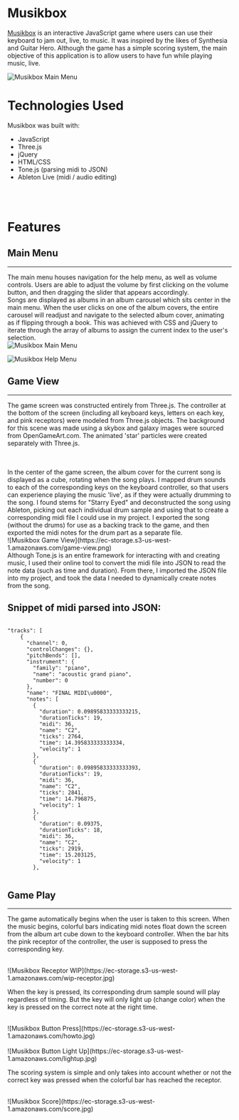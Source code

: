 # Musikbox



[Musikbox](https://www.echu18.github.io) is an interactive JavaScript game where users can use their keyboard to jam out, live, to music. It was inspired by the likes of Synthesia and Guitar Hero. Although the game has a simple scoring system, the main objective of this application is to allow users to have fun while playing music, live.
<br/>

![Musikbox Main Menu](https://ec-storage.s3-us-west-1.amazonaws.com/main-menu2.JPG)



# Technologies Used
Musikbox was built with:

- JavaScript
- Three.js
- jQuery
- HTML/CSS
- Tone.js (parsing midi to JSON)
- Ableton Live (midi / audio editing)
<br/>
<br/>



# Features


## Main Menu
-----------------
The main menu houses navigation for the help menu, as well as volume controls. Users are able to adjust the volume by first clicking on the volume button, and then dragging the slider that appears accordingly. 
<br/>
Songs are displayed as albums in an album carousel which sits center in the main menu. When the user clicks on one of the album covers, the entire carousel will readjust and navigate to the selected album cover, animating as if flipping through a book. This was achieved with CSS and jQuery to iterate through the array of albums to assign the current index to the user's selection.
<br/>
![Musikbox Main Menu](https://ec-storage.s3-us-west-1.amazonaws.com/main-menu1.png)

![Musikbox Help Menu](https://ec-storage.s3-us-west-1.amazonaws.com/help-menu.JPG)




## Game View
-----------------
The game screen was constructed entirely from Three.js. The controller at the bottom of the screen (including all keyboard keys, letters on each key, and pink receptors) were modeled from Three.js objects. The background for this scene was made using a skybox and galaxy images were sourced from OpenGameArt.com. The animated 'star' particles were created separately with Three.js. 

<br/>
<br/>
In the center of the game screen, the album cover for the current song is displayed as a cube, rotating when the song plays.
I mapped drum sounds to each of the corresponding keys on the keyboard controller, so that users can experience playing the music 'live', as if they were actually drumming to the song. I found stems for "Starry Eyed" and deconstructed the song using Ableton, picking out each individual drum sample and using that to create a corresponding midi file I could use in my project. I exported the song (without the drums) for use as a backing track to the game, and then exported the midi notes for the drum part as a separate file.
<br/>
![Musikbox Game View](https://ec-storage.s3-us-west-1.amazonaws.com/game-view.png)


<br/>
Although Tone.js is an entire framework for interacting with and creating music, I used their online tool to convert the midi file into JSON to read the note data (such as time and duration). From there, I imported the JSON file into my project, and took the data I needed to dynamically create notes from the song.
<br/>

## Snippet of midi parsed into JSON:
<pre><code> 
"tracks": [
    {
      "channel": 0,
      "controlChanges": {},
      "pitchBends": [],
      "instrument": {
        "family": "piano",
        "name": "acoustic grand piano",
        "number": 0
      },
      "name": "FINAL MIDI\u0000",
      "notes": [
        {
          "duration": 0.09895833333333215,
          "durationTicks": 19,
          "midi": 36,
          "name": "C2",
          "ticks": 2764,
          "time": 14.395833333333334,
          "velocity": 1
        },
        {
          "duration": 0.09895833333333393,
          "durationTicks": 19,
          "midi": 36,
          "name": "C2",
          "ticks": 2841,
          "time": 14.796875,
          "velocity": 1
        },
        {
          "duration": 0.09375,
          "durationTicks": 18,
          "midi": 36,
          "name": "C2",
          "ticks": 2919,
          "time": 15.203125,
          "velocity": 1
        },
  </code></pre>




## Game Play
-----------------
The game automatically begins when the user is taken to this screen. When the music begins, colorful bars indicating midi notes float down the screen from the album art cube down to the keyboard controller. When the bar hits the pink receptor of the controller, the user is supposed to press the corresponding key.

<br/>
![Musikbox Receptor WIP](https://ec-storage.s3-us-west-1.amazonaws.com/wip-receptor.jpg)
<br/>

When the key is pressed, its corresponding drum sample sound will play regardless of timing. But the key will only light up (change color) when the key is pressed on the correct note at the right time. 

<br/>
![Musikbox Button Press](https://ec-storage.s3-us-west-1.amazonaws.com/howto.jpg)
<br/>

<br/>
![Musikbox Button Light Up](https://ec-storage.s3-us-west-1.amazonaws.com/lightup.jpg)
<br/>

The scoring system is simple and only takes into account whether or not the correct key was pressed when the colorful bar has reached the receptor.

<br/>
![Musikbox Score](https://ec-storage.s3-us-west-1.amazonaws.com/score.jpg)
<br/>
<br/>


